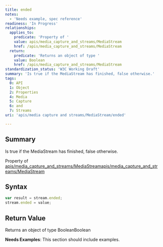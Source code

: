 ```yaml
---
title: ended
notes:
  - 'Needs example, spec reference'
readiness: 'In Progress'
relationships:
  applies_to:
    predicate: 'Property of '
    value: apis/media_capture_and_streams/MediaStream
    href: /apis/media_capture_and_streams/MediaStream
  return:
    predicate: 'Returns an object of type '
    value: Boolean
    href: /apis/media_capture_and_streams/MediaStream
standardization_status: 'W3C Working Draft'
summary: 'Is true if the MediaStream has finished, false otherwise.'
tags:
  0: API
  1: Object
  2: Properties
  4: Media
  5: Capture
  6: and
  7: Streams
uri: 'apis/media capture and streams/MediaStream/ended'

---
```

## Summary

Is true if the MediaStream has finished, false otherwise.

Property of [apis/media\_capture\_and\_streams/MediaStream](/apis/media_capture_and_streams/MediaStream)[apis/media\_capture\_and\_streams/MediaStream](/apis/media_capture_and_streams/MediaStream)

## Syntax

``` js
var result = stream.ended;
stream.ended = value;
```

## Return Value

Returns an object of type BooleanBoolean

**Needs Examples**: This section should include examples.

